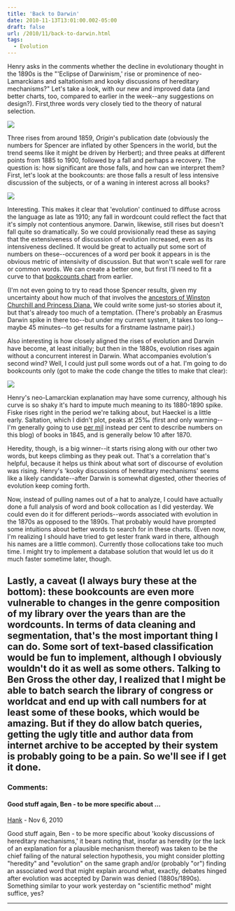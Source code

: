 ```yaml
---
title: 'Back to Darwin'
date: 2010-11-13T13:01:00.002-05:00
draft: false
url: /2010/11/back-to-darwin.html
tags:
  - Evolution
---
```


Henry asks in the comments whether the decline in evolutionary thought in the 1890s is the "'Eclipse of Darwinism,' rise or prominence of neo-Lamarckians and saltationism and kooky discussions of hereditary mechanisms?" Let's take a look, with our new and improved data (and better charts, too, compared to earlier in the week--any suggestions on design?). First,three words very closely tied to the theory of natural selection.

[![](http://1.bp.blogspot.com/_Pge31alC_E8/TN7BvVe7qdI/AAAAAAAACFo/950YxmjutCQ/s1600/evolution+darwin+spencer.png)](http://1.bp.blogspot.com/_Pge31alC_E8/TN7BvVe7qdI/AAAAAAAACFo/950YxmjutCQ/s1600/evolution+darwin+spencer.png)

Three rises from around 1859, _Origin_'s publication date (obviously the numbers for Spencer are inflated by other Spencers in the world, but the trend seems like it might be driven by Herbert); and three peaks at different points from 1885 to 1900, followed by a fall and perhaps a recovery. The question is: how significant are those falls, and how can we interpret them? First, let's look at the bookcounts: are those falls a result of less intensive discussion of the subjects, or of a waning in interest across all books?

[![](http://1.bp.blogspot.com/_Pge31alC_E8/TN7EvHAuR3I/AAAAAAAACFs/PXpMHBPrUeM/s1600/evolution+darwin+spencer.png)](http://1.bp.blogspot.com/_Pge31alC_E8/TN7EvHAuR3I/AAAAAAAACFs/PXpMHBPrUeM/s1600/evolution+darwin+spencer.png)

Interesting. This makes it clear that 'evolution' continued to diffuse across the language as late as 1910; any fall in wordcount could reflect the fact that it's simply not contentious anymore. Darwin, likewise, still rises but doesn't fall quite so dramatically. So we could provisionally read these as saying that the extensiveness of discussion of evolution increased, even as its intensiveness declined. It would be great to actually put some sort of numbers on these--occurences of a word per book it appears in is the obvious metric of intensivity of discussion. But that won't scale well for rare or common words. We can create a better one, but first I'll need to fit a curve to that [bookcounts chart](http://2.bp.blogspot.com/_Pge31alC_E8/TNwZsQ00_2I/AAAAAAAACFA/-EMMNVCr1Jw/s1600/BookcountsWordcount.png) from earlier.

(I'm not even going to try to read those Spencer results, given my uncertainty about how much of that involves the [ancestors of Winston Churchill and Princess Diana.](http://en.wikipedia.org/wiki/Spencer_family) We could write some just-so stories about it, but that's already too much of a temptation. (There's probably an Erasmus Darwin spike in there too--but under my current system, it takes too long--maybe 45 minutes--to get results for a firstname lastname pair).)

Also interesting is how closely aligned the rises of evolution and Darwin have become, at least initially; but then in the 1880s, evolution rises again without a concurrent interest in Darwin. What accompanies evolution's second wind? Well, I could just pull some words out of a hat. I'm going to do bookcounts only (got to make the code change the titles to make that clear):

[![](http://4.bp.blogspot.com/_Pge31alC_E8/TN7LbnNBaZI/AAAAAAAACFw/KwIaJFFtuvI/s1600/heredity+haeckel+genetic+lamarck+fiske.png)](http://4.bp.blogspot.com/_Pge31alC_E8/TN7LbnNBaZI/AAAAAAAACFw/KwIaJFFtuvI/s1600/heredity+haeckel+genetic+lamarck+fiske.png)

Henry's neo-Lamarckian explanation may have some currency, although his curve is so shaky it's hard to impute much meaning to its 1880-1890 spike. Fiske rises right in the period we're talking about, but Haeckel is a little early. Saltation, which I didn't plot, peaks at 25‰ (first and only warning--I'm generally going to use [per mil](http://en.wikipedia.org/wiki/Per_mil) instead per cent to describe numbers on this blog) of books in 1845, and is generally below 10 after 1870.

Heredity, though, is a big winner--it starts rising along with our other two words, but keeps climbing as they peak out. That's a correlation that's helpful, because it helps us think about what sort of discourse of evolution was rising. Henry's 'kooky discussions of hereditary mechanisms' seems like a likely candidate--after Darwin is somewhat digested, other theories of evolution keep coming forth.

Now, instead of pulling names out of a hat to analyze, I could have actually done a full analysis of word and book collocation as I did yesterday. We could even do it for different periods--words associated with evolution in the 1870s as opposed to the 1890s. That probably would have prompted some intuitions about better words to search for in these charts. (Even now, I'm realizing I should have tried to get lester frank ward in there, although his names are a little common). Currently those collocations take too much time. I might try to implement a database solution that would let us do it much faster sometime later, though.

## Lastly, a caveat (I always bury these at the bottom): these bookcounts are even more vulnerable to changes in the genre composition of my library over the years than are the wordcounts. In terms of data cleaning and segmentation, that's the most important thing I can do. Some sort of text-based classification would be fun to implement, although I obviously wouldn't do it as well as some others. Talking to Ben Gross the other day, I realized that I might be able to batch search the library of congress or worldcat and end up with call numbers for at least some of these books, which would be amazing. But if they do allow batch queries, getting the ugly title and author data from internet archive to be accepted by their system is probably going to be a pain. So we'll see if I get it done.

### Comments:

#### Good stuff again, Ben - to be more specific about ...

[Hank]("noreply@blogger.com") - <time datetime="2010-11-13T14:42:18.791-05:00">Nov 6, 2010</time>

Good stuff again, Ben - to be more specific about 'kooky discussions of hereditary mechanisms,' it bears noting that, insofar as heredity (or the lack of an explanation for a plausible mechanism thereof) was taken to be the chief failing of the natural selection hypothesis, you might consider plotting "heredity" and "evolution" on the same graph and/or (probably "or") finding an associated word that might explain around what, exactly, debates hinged after evolution was accepted by Darwin was denied (1880s/1890s). Something similar to your work yesterday on "scientific method" might suffice, yes?

<hr />
